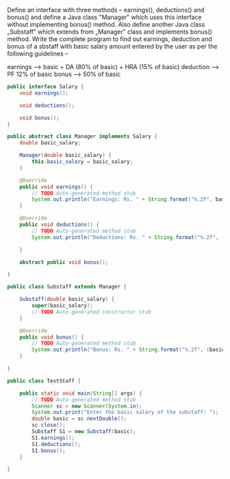  Define an interface with three methods – earnings(), deductions() and bonus() and define a Java class "Manager‟ which uses this interface without implementing bonus() method. Also define another Java class „Substaff‟ which extends from „Manager‟ class and implements bonus() method. Write the complete program to find out earnings, deduction and bonus of a sbstaff with basic salary amount entered by the user as per the following guidelines –

earnings --> basic + DA (80% of basic) + HRA (15% of basic)
deduction --> PF 12% of basic
bonus --> 50% of basic

```java
public interface Salary {
	void earnings();

	void deductions();

	void bonus();
}
````
```java
public abstract class Manager implements Salary {
	double basic_salary;

	Manager(double basic_salary) {
		this.basic_salary = basic_salary;
	}

	@Override
	public void earnings() {
		// TODO Auto-generated method stub
		System.out.println("Earnings: Rs. " + String.format("%.2f", basic_salary + (basic_salary * 0.95)));
	}

	@Override
	public void deductions() {
		// TODO Auto-generated method stub
		System.out.println("Deductions: Rs. " + String.format("%.2f", (basic_salary * 0.12)));

	}

	abstract public void bonus();

}
```
```java
public class Substaff extends Manager {

	Substaff(double basic_salary) {
		super(basic_salary);
		// TODO Auto-generated constructor stub
	}

	@Override
	public void bonus() {
		// TODO Auto-generated method stub
		System.out.println("Bonus: Rs. " + String.format("%.2f", (basic_salary * 0.5)));
	}

}
```
```java
public class TestStaff {

	public static void main(String[] args) {
		// TODO Auto-generated method stub
		Scanner sc = new Scanner(System.in);
		System.out.print("Enter the basic salary of the substaff: ");
		double basic = sc.nextDouble();
		sc.close();
		Substaff S1 = new Substaff(basic);
		S1.earnings();
		S1.deductions();
		S1.bonus();
	}

}
```